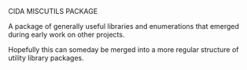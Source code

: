 CIDA MISCUTILS PACKAGE

A package of generally useful libraries and enumerations that emerged during 
early work on other projects.

Hopefully this can someday be merged into a more regular structure of utility 
library packages.